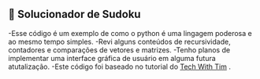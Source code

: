 ## 🎲 Solucionador de Sudoku 

-Esse código é um exemplo de como o python é uma lingagem poderosa e ao mesmo tempo simples. 
-Revi alguns conteúdos de recursividade, contadores e comparações de vetores e matrizes. 
-Tenho planos de implementar uma interface gráfica de usuário em alguma futura atutalização.
-Este código foi baseado no tutorial do [Tech With Tim](https://www.techwithtim.net/tutorials/python-programming/sudoku-solver-backtracking/) .
